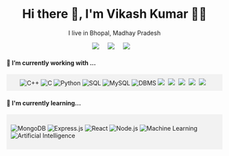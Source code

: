 <h1 align='center'> Hi there 👋, I'm Vikash Kumar  👩‍💻 </h1>

<p align='center'>
  I live in Bhopal, Madhay Pradesh </b> 
</p>
<p align='center'>
  <a href="https://twitter.com/VikashK38439456?s=03"><img src="https://img.shields.io/badge/twitter-%231DA1F2.svg?&style=for-the-badge&logo=twitter&logoColor=white" /></a>&nbsp;&nbsp;&nbsp;&nbsp;
  <a href="https://www.linkedin.com/in/vikash-kumar-computer-science"><img src="https://img.shields.io/badge/linkedin-%230077B5.svg?&style=for-the-badge&logo=linkedin&logoColor=white" /></a>&nbsp;&nbsp;&nbsp;&nbsp;
  <a href="vikashkumarbth381@gmail.com"><img src="https://img.shields.io/badge/gmail-%23D14836.svg?&style=for-the-badge&logo=gmail&logoColor=white" /></a>&nbsp;&nbsp;&nbsp;&nbsp;
</p>
<h4>🔭  I’m currently working with ...</h4>
<div align="center" style="background-color: #f2f2f2; padding: 10px;">
<img src="https://img.shields.io/badge/C++-00599C?style=for-the-badge&logo=c%2B%2B&logoColor=white&color=blue" alt="C++" />
<img src="https://img.shields.io/badge/C-555555?style=for-the-badge&logo=C&logoColor=white" alt="C" />
<img src="https://img.shields.io/badge/Python-3776AB?style=for-the-badge&logo=python&logoColor=white&color=yellow" alt="Python" />
<img src="https://img.shields.io/badge/SQL-003B57?style=for-the-badge&logo=sql&logoColor=white" alt="SQL" />
<img src="https://img.shields.io/badge/MySQL-4479A1?style=for-the-badge&logo=mysql&logoColor=white" alt="MySQL" />
<img src="https://img.shields.io/badge/DBMS-003B57?style=for-the-badge" alt="DBMS" />
<img src="https://img.shields.io/badge/html5%20-%23e34f26.svg?&style=for-the-badge&logo=html5&logoColor=white" />&nbsp;&nbsp;<img src="https://img.shields.io/badge/CSS3-1572B6?&style=for-the-badge&logo=css3&logoColor=white" />&nbsp;&nbsp;<img src="https://img.shields.io/badge/JavaScript-F7DF1E?style=for-the-badge&logo=javascript&logoColor=black" />&nbsp;&nbsp;<img src="https://img.shields.io/badge/React-20232A?style=for-the-badge&logo=react&logoColor=61DAFB" />&nbsp;&nbsp;<img src="https://img.shields.io/badge/Bootstrap-563D7C?style=for-the-badge&logo=bootstrap&logoColor=white">&nbsp;&nbsp;</div>
</p>
<h4>🌱  I'm currently learning...</h4>
 <div align="left" style="background-color: #f2f2f2; padding: 10px;">
  <p>
    <img src="https://img.shields.io/badge/MongoDB-47A248?style=for-the-badge&logo=mongodb&logoColor=white" alt="MongoDB" style="display: inline-block;" />
    <img src="https://img.shields.io/badge/Express.js-000000?style=for-the-badge&logo=express&logoColor=white" alt="Express.js" style="display: inline-block;" />
    <img src="https://img.shields.io/badge/React-61DAFB?style=for-the-badge&logo=react&logoColor=white" alt="React" style="display: inline-block;" />
    <img src="https://img.shields.io/badge/Node.js-339933?style=for-the-badge&logo=node.js&logoColor=white" alt="Node.js" style="display: inline-block;" />
    <img src="https://img.shields.io/badge/Machine_Learning-003B57?style=for-the-badge&logo=machine-learning&logoColor=white" alt="Machine Learning" style="display: inline-block;" />
    <img src="https://img.shields.io/badge/Artificial_Intelligence-003B57?style=for-the-badge&logo=artificial-intelligence&logoColor=white" alt="Artificial Intelligence" style="display: inline-block;" /> 
  </p>
</div>



 


<!-- <p align='right'>
<h4>💬  Sometimes I like to write things here...</h4>
  <a href="https://dev.to/stefanyvasc"><img src="https://img.shields.io/badge/DEV.TO-%230A0A0A.svg?&style=for-the-badge&logo=dev-dot-to&logoColor=white" /></a>&nbsp;&nbsp;&nbsp;
  <a href="https://medium.com/@stefany.vasc.sa"><img src="https://img.shields.io/badge/medium-%2312100E.svg?&style=for-the-badge&logo=medium&logoColor=white" /></a>&nbsp;&nbsp;&nbsp;
  <a href="https://stefanysa.netlify.app/"><img src="https://img.shields.io/badge/-My%20Blog-17bf63?&style=for-the-badge&logo=blog&logoColor=black" /></a>&nbsp;&nbsp;&nbsp;
</p>


<hr>

<br>
<p align="right">
  <a href="https://open.spotify.com/playlist/2w8GYqYdH6ve3g0nGcJcgE?si=7bCl8yynR2Saz4VPR6mDXQ"><img src="https://img.shields.io/badge/spotify-%231ED760.svg?&style=for-the-badge&logo=spotify&logoColor=white" /></a>&nbsp;&nbsp;&nbsp;
  <a href="steamcommunity.com/id/SteVasc/"><img src="https://img.shields.io/badge/Steam-%23000000.svg?&style=for-the-badge&logo=steam&logoColor=white" /></a>&nbsp;&nbsp;&nbsp;
  <h5 align="right">🎮 To have fun and spend time...</h5>
</p>
 -->
